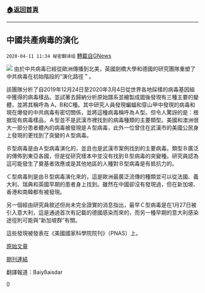 ###  [:house:返回首頁](https://github.com/ourhimalayas/txt)
---

## 中國共產病毒的演化
`2020-04-11 11:34 秘密翻译组` [轉載自GNews](https://gnews.org/zh-hant/169214/)

![](https://s3.amazonaws.com/gnews-media-offload/wp-content/uploads/2020/04/11112555/%E4%B8%AD%E5%9C%8B%E5%85%B1%E7%94%A2%E7%97%85%E6%AF%92%E7%9A%84%E6%BC%94%E5%8C%96-1.jpg)
由於中共病毒已經從歐洲傳播到北美，英國劍橋大學和德國的研究團隊重塑了中共病毒在初始階段的“演化路徑＂。

該團隊分析了自2019年12月24日至2020年3月4日從世界各地採樣的病毒基因組中獲得的病毒樣品。並試著去歸納分析原始譜系並繪製成圖後發現有三種主要的變體，並將其稱呼為 A，B和C種。其中研究人員發現蝙蝠和穿山甲中發現的病毒和現在爆發的中共病毒有密切關係，並將這種病毒稱呼為Ａ型。但令人驚訝的是：根据现有病毒樣品，Ａ型並不是武漢市裡找到的病毒種類的主要類型。美國和澳洲很大一部分患者體內的病毒被發現是Ａ型病毒，此外一位曾住在武漢市的美國公民身上發現的更找到了突變的Ａ型病毒。

Ｂ型病毒是由Ａ型病毒演化的，並且也是武漢市案例找到的主要病毒。類型Ｂ廣泛的傳佈到東亞各國，但是從研究樣本中並沒有找到Ｂ型病毒的突變種。研究員認為這可能發生了奠基者效應或是其他地區的人種對Ｂ型病毒是有抵抗力的。

Ｃ型病毒則是由Ｂ型病毒演化來的，這是歐洲最廣泛流傳的種類並可以從法國、義大利、瑞典和英國早期的患者身上找到。雖然在中國卻沒有發現過，但在新加坡、香港和南韓都有被發現。

另一個經由研究員敘述但尚未完全證實的消息指出，最早Ｃ型病毒是在1月27日被引入意大利，這是通過首次有記載的德國感染而來的，而另一種早期的意大利感染途徑則可能與“新加坡群”有關。

這些發現被發表在《美國國家科學院院刊》（PNAS）上。

[原始文章](https://www.cam.ac.uk/research/news/covid-19-genetic-network-analysis-provides-snapshot-of-pandemic-origins)

[期刊連結](https://www.pnas.org/content/early/2020/04/07/2004999117)

翻譯報道：Baiyßaisdar

0

